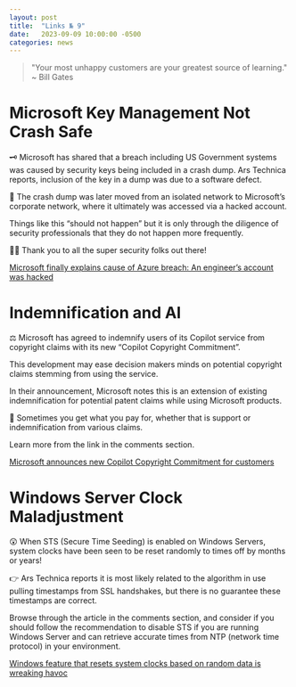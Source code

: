 ```yaml
---
layout: post
title:  "Links № 9"
date:   2023-09-09 10:00:00 -0500
categories: news
---
```

> "Your most unhappy customers are your greatest source of learning." ~ Bill Gates

# Microsoft Key Management Not Crash Safe
🗝️ Microsoft has shared that a breach including US Government systems was caused by security keys being included in a crash dump.  Ars Technica reports, inclusion of the key in a dump was due to a software defect.

🚚 The crash dump was later moved from an isolated network to Microsoft’s corporate network, where it ultimately was accessed via a hacked account.

Things like this “should not happen” but it is only through the diligence of security professionals that they do not happen more frequently.

🦸‍♀️ Thank you to all the super security folks out there!

[Microsoft finally explains cause of Azure breach: An engineer’s account was hacked](https://arstechnica.com/security/2023/09/hack-of-a-microsoft-corporate-account-led-to-azure-breach-by-chinese-hackers/)

# Indemnification and AI
⚖️ Microsoft has agreed to indemnify users of its Copilot service from copyright claims with its new “Copilot Copyright Commitment”.

This development may ease decision makers minds on potential copyright claims stemming from using the service.  

In their announcement, Microsoft notes this is an extension of existing indemnification for potential patent claims while using Microsoft products.

🤑 Sometimes you get what you pay for, whether that is support or indemnification from various claims.

Learn more from the link in the comments section.

[Microsoft announces new Copilot Copyright Commitment for customers](https://blogs.microsoft.com/on-the-issues/2023/09/07/copilot-copyright-commitment-ai-legal-concerns/)

# Windows Server Clock Maladjustment
😲 When STS (Secure Time Seeding) is enabled on Windows Servers, system clocks have been seen to be reset randomly to times off by months or years!

👉 Ars Technica reports it is most likely related to the algorithm in use pulling timestamps from SSL handshakes, but there is no guarantee these timestamps are correct.

Browse through the article in the comments section, and consider if you should follow the recommendation to disable STS if you are running Windows Server and can retrieve accurate times from NTP (network time protocol) in your environment.

[Windows feature that resets system clocks based on random data is wreaking havoc](https://arstechnica.com/security/2023/08/windows-feature-that-resets-system-clocks-based-on-random-data-is-wreaking-havoc/)